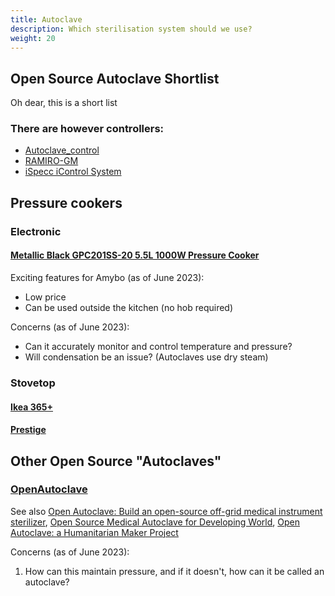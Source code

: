 ```yaml
---
title: Autoclave
description: Which sterilisation system should we use?
weight: 20
---
```


## Open Source Autoclave Shortlist

Oh dear, this is a short list
### There are however controllers:
* [Autoclave_control](https://github.com/zultron/autoclave_control)
* [RAMIRO-GM](https://github.com/RAMIRO-GM/autoclave)
* [iSpecc iControl System](https://www.ispecc.com/controls/composite-control-systems-2)

## Pressure cookers

### Electronic

#### [Metallic Black GPC201SS-20 5.5L 1000W Pressure Cooker](https://direct.asda.com/george/home/cooking-appliances/metallic-black-gpc201ss-20-55l-1000w-pressure-cooker/050019614,default,pd.html)

Exciting features for Amybo (as of June 2023):

* Low price
* Can be used outside the kitchen (no hob required)

Concerns (as of June 2023):

* Can it accurately monitor and control temperature and pressure?
* Will condensation be an issue? (Autoclaves use dry steam)

### Stovetop

#### [Ikea 365+](https://www.ikea.com/gb/en/p/ikea-365-pressure-cooker-stainless-steel-20463650/)

#### [Prestige](https://www.prestige.co.uk/collections/pressure-cookers)

## Other Open Source "Autoclaves"

### [OpenAutoclave](https://github.com/IdeaPropulsionSystems/OpenAutoclave)
See also [Open Autoclave: Build an open-source off-grid medical instrument sterilizer](https://www.amazon.com/Open-Autoclave-open-source-instrument-sterilizer/dp/1729731945), [Open Source Medical Autoclave for Developing World](https://www.youtube.com/watch?v=n5dj6uUwOyQ), [Open Autoclave: a Humanitarian Maker Project](https://www.instructables.com/Open-Autoclave-a-Humanitarian-Maker-Project/)

Concerns (as of June 2023):

1. How can this maintain pressure, and if it doesn't, how can it be called an autoclave?

<br>